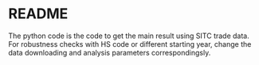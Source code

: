 # README
The python code is the code to get the main result using SITC trade data. For robustness checks with HS code or different starting year, change the data downloading and analysis parameters correspondingsly.
